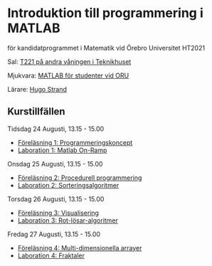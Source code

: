 # Introduktion till programmering i MATLAB
för kandidatprogrammet i Matematik vid Örebro Universitet
HT2021

Sal: [T221 på andra våningen i Teknikhuset](https://use.mazemap.com/#v=1&center=15.249004,59.254194&zoom=18&zlevel=2&campusid=123&sharepoitype=poi&sharepoi=580271)

Mjukvara: [MATLAB för studenter vid ORU](https://www.oru.se/english/study/student-services/it-and-printing/it/software/matlab/)

Lärare: [Hugo Strand](https://www.oru.se/personal/hugo_strand)

## Kurstillfällen

Tidsdag 24 Augusti, 13.15 - 15.00
- [Föreläsning 1: Programmeringskoncept](https://nbviewer.jupyter.org/urls/git.oru.se/hosd/matlab-intro-ht21/-/raw/master/F%C3%B6rel%C3%A4sningar/F%C3%B6rel%C3%A4sning1.ipynb)
- [Laboration 1: Matlab On-Ramp](https://se.mathworks.com/learn/tutorials/matlab-onramp.html)

Onsdag 25 Augusti, 13.15 - 15.00
- [Föreläsning 2: Procedurell programmering](https://nbviewer.jupyter.org/urls/git.oru.se/hosd/matlab-intro-ht21/-/raw/master/F%C3%B6rel%C3%A4sningar/F%C3%B6rel%C3%A4sning2.ipynb)
- [Laboration 2: Sorteringsalgoritmer](https://nbviewer.jupyter.org/urls/git.oru.se/hosd/matlab-intro-ht21/-/raw/master/%C3%96vningar/%C3%96vning2.ipynb)

Torsdag 26 Augusti, 13.15 - 15.00
- [Föreläsning 3: Visualisering](https://nbviewer.jupyter.org/urls/git.oru.se/hosd/matlab-intro-ht21/-/raw/master/F%C3%B6rel%C3%A4sningar/F%C3%B6rel%C3%A4sning3.ipynb)
- [Laboration 3: Rot-lösar-algoritmer](https://nbviewer.jupyter.org/urls/git.oru.se/hosd/matlab-intro-ht21/-/raw/master/%C3%96vningar/%C3%96vning3.ipynb)

Fredag 27 Augusti, 13.15 - 15.00
- [Föreläsning 4: Multi-dimensionella arrayer](https://nbviewer.jupyter.org/urls/git.oru.se/hosd/matlab-intro-ht21/-/raw/master/F%C3%B6rel%C3%A4sningar/F%C3%B6rel%C3%A4sning4.ipynb)
- [Laboration 4: Fraktaler](https://nbviewer.jupyter.org/urls/git.oru.se/hosd/matlab-intro-ht21/-/raw/master/%C3%96vningar/%C3%96vning4.ipynb)
